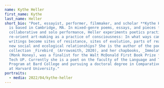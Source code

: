 ```yaml
---
name: Kythe Heller
first_name: Kythe
last_name: Heller
short_bio: "Poet, essayist, performer, filmmaker, and scholar **Kythe Heller**
  is based in Cambridge, MA. In mixed-genre poems, essays, and pieces for
  collaborative and solo performance, Heller experiments poetics practices that
  re-orient art-making as a practice of consciousness: In what ways can our
  writings become sites of resistance, sites of evolution, parts of realizing
  new social and ecological relationships? She is the author of the poetry
  collection _Firebird_ (Arrowsmith, 2020), and her chapbooks, _Immolation_
  (Monk Honey), was a finalist for the Walt McDonald First Book Prize from Texas
  Tech UP. Currently she is a poet on the faculty of the Language and Thinking
  Program at Bard College and pursuing a doctoral degree in Comparative Religion
  at Harvard University."
portraits:
  - media: 2022/04/kythe-heller
---
```

